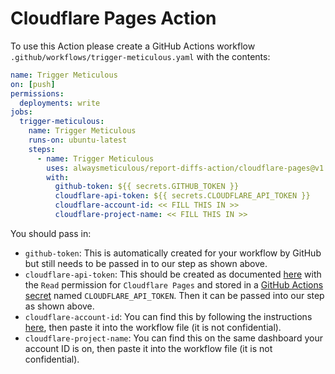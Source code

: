 # Cloudflare Pages Action

To use this Action please create a GitHub Actions workflow `.github/workflows/trigger-meticulous.yaml` with the contents:

```yaml
name: Trigger Meticulous
on: [push]
permissions:
  deployments: write
jobs:
  trigger-meticulous:
    name: Trigger Meticulous
    runs-on: ubuntu-latest
    steps:
      - name: Trigger Meticulous
        uses: alwaysmeticulous/report-diffs-action/cloudflare-pages@v1
        with:
          github-token: ${{ secrets.GITHUB_TOKEN }}
          cloudflare-api-token: ${{ secrets.CLOUDFLARE_API_TOKEN }}
          cloudflare-account-id: << FILL THIS IN >>
          cloudflare-project-name: << FILL THIS IN >>
```

You should pass in:

- `github-token`: This is automatically created for your workflow by GitHub but still needs to be passed in to our step as shown above.
- `cloudflare-api-token`: This should be created as documented [here](https://developers.cloudflare.com/pages/configuration/api/) with the `Read` permission for `Cloudflare Pages` and stored in a [GitHub Actions secret](https://docs.github.com/en/actions/security-guides/using-secrets-in-github-actions#creating-secrets-for-a-repository) named `CLOUDFLARE_API_TOKEN`. Then it can be passed into our step as shown above.
- `cloudflare-account-id`: You can find this by following the instructions [here](https://developers.cloudflare.com/fundamentals/setup/find-account-and-zone-ids/#find-account-id-workers-and-pages), then paste it into the workflow file (it is not confidential).
- `cloudflare-project-name`: You can find this on the same dashboard your account ID is on, then paste it into the workflow file (it is not confidential).
